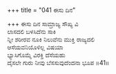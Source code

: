 +++
title = "041 ಈಸು ದಿನ"

+++
ಈಸು ದಿನ ಸಾಮ್ರಾಜ್ಯ ಸೌಖ್ಯ ವಿ  
ಲಾಸದಲಿ ಬಳಸಿದೆನು ಸಾಕಿ  
ನ್ನೀ ಶರೀರವ ನೂಕಿ ನಿಲುವೆನು ಮುಕ್ತಿ ರಾಜ್ಯದಲಿ   
ಆಸೆಯವನಿಯೊಳಿಲ್ಲ ವಿಷಯಾ  
ಭ್ಯಾಸಿಗೊಮ್ಮೆ ವಿರಕ್ತಿ ದೆಸೆಯಹು  
ದೈಸಲೇ ಗುರು ನೀವು ಬೆಸಸುವುದೆಂದನಾ ಭೂಪ      ॥41॥